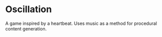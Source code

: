 Oscillation
===========

A game inspired by a heartbeat. Uses music as a method for procedural content generation. 

